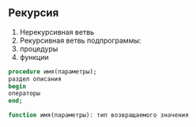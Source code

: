 ## Рекурсия

1. Нерекурсивная ветвь
2. Рекурсивная ветвь
подпрограммы:
1. процедуры
2. функции

```pascal
procedure имя(параметры);
раздел описания
begin
операторы
end;
```

```pascal
function имя(параметры): тип возвращаемого значения
```



  